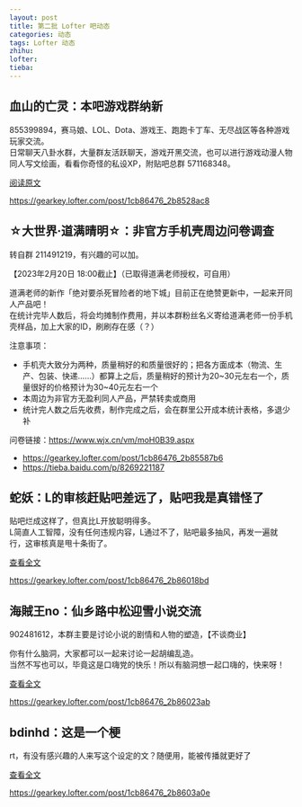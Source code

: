 ```yaml
---
layout: post
title: 第二批 Lofter 吧动态
categories: 动态
tags: Lofter 动态
zhihu: 
lofter: 
tieba: 
---
```


## 血山的亡灵：本吧游戏群纳新

855399894，赛马娘、LOL、Dota、游戏王、跑跑卡丁车、无尽战区等各种游戏玩家交流。  
日常聊天八卦水群，大量群友活跃聊天，游戏开黑交流，也可以进行游戏动漫人物同人写文绘画，看看你奇怪的私设XP，附贴吧总群 571168348。

[阅读原文](https://tieba.baidu.com/p/8266139685)

https://gearkey.lofter.com/post/1cb86476_2b8528ac8

## ☆大世界·道满晴明☆：非官方手机壳周边问卷调查

转自群 211491219，有兴趣的可以加。

【2023年2月20日 18:00截止】（已取得道满老师授权，可自用）

道满老师的新作「绝对要杀死冒险者的地下城」目前正在绝赞更新中，一起来开同人产品吧！  
在统计完毕人数后，将会均摊制作费用，并以本群粉丝名义寄给道满老师一份手机壳样品，加上大家的ID，刷刷存在感（？）

注意事项：

+ 手机壳大致分为两种，质量稍好的和质量很好的；把各方面成本（物流、生产、包装、快递……）都算上之后，质量稍好的预计为20~30元左右一个，质量很好的价格预计为30~40元左右一个
+ 本周边为非官方无盈利同人产品，严禁转卖或商用
+ 统计完人数之后先收费，制作完成之后，会在群里公开成本统计表格，多退少补

问卷链接：https://www.wjx.cn/vm/moH0B39.aspx

+ https://gearkey.lofter.com/post/1cb86476_2b85587b6  
+ https://tieba.baidu.com/p/8269221187

## 蛇妖：L的审核赶贴吧差远了，贴吧我是真错怪了

贴吧烂成这样了，但真比L开放聪明得多。  
L简直人工智障，没有任何违规内容，L通过不了，贴吧最多抽风，再发一遍就行，这审核真是甩十条街了。

[查看全文](https://tieba.baidu.com/p/8274223574)

https://gearkey.lofter.com/post/1cb86476_2b86018bd

## 海賊王no：仙乡路中松迎雪小说交流

902481612，本群主要是讨论小说的剧情和人物的塑造，【不谈商业】

你有什么脑洞，大家都可以一起来讨论一起胡编乱造。  
当然不写也可以，毕竟这是口嗨党的快乐！所以有脑洞想一起口嗨的，快来呀！

[查看全文](https://tieba.baidu.com/p/8275085959)

https://gearkey.lofter.com/post/1cb86476_2b86023ab

## bdinhd：这是一个梗

rt，有没有感兴趣的人来写这个设定的文？随便用，能被传播就更好了

[查看全文](https://tieba.baidu.com/p/8275474590)

https://gearkey.lofter.com/post/1cb86476_2b8603a0e